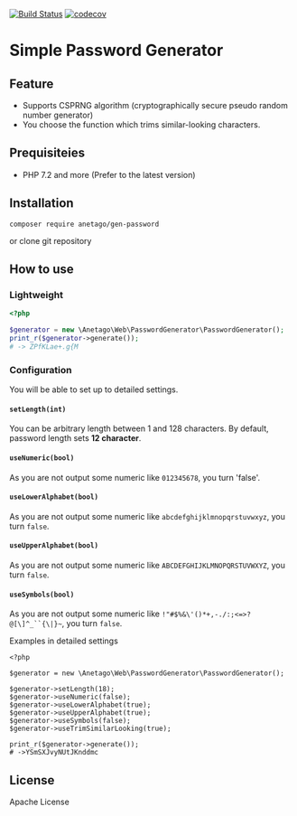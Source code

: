 [![Build Status](https://travis-ci.org/Anetago/PasswordGenerator.svg?branch=master)](https://travis-ci.org/Anetago/PasswordGenerator)
[![codecov](https://codecov.io/gh/Anetago/PasswordGenerator/branch/master/graph/badge.svg)](https://codecov.io/gh/Anetago/PasswordGenerator)

# Simple Password Generator


## Feature
- Supports CSPRNG algorithm (cryptographically secure pseudo random number generator)
- You choose the function which trims similar-looking characters.

## Prequisiteies
- PHP 7.2 and more (Prefer to the latest version)

## Installation

```
composer require anetago/gen-password
```
or clone git repository

## How to use

### Lightweight
```php
<?php

$generator = new \Anetago\Web\PasswordGenerator\PasswordGenerator();
print_r($generator->generate());
# -> ZPfKLae+.g{M
```

### Configuration
You will be able to set up to detailed settings.

#### ```setLength(int)```
You can be arbitrary length between 1 and 128 characters. By default, password length sets **12 character**.

#### ```useNumeric(bool)```
As you are not output some numeric like `012345678`, you turn 'false'.

#### ```useLowerAlphabet(bool)```
As you are not output some numeric like `abcdefghijklmnopqrstuvwxyz`, you turn `false`.

#### ```useUpperAlphabet(bool)```
As you are not output some numeric like `ABCDEFGHIJKLMNOPQRSTUVWXYZ`, you turn `false`.

#### ```useSymbols(bool)```
As you are not output some numeric like `!"#$%&\'()*+,-./:;<=>?@[\]^_``{\|}~`, you turn `false`.


Examples in detailed settings
```
<?php

$generator = new \Anetago\Web\PasswordGenerator\PasswordGenerator();

$generator->setLength(18);
$generator->useNumeric(false);
$generator->useLowerAlphabet(true);
$generator->useUpperAlphabet(true);
$generator->useSymbols(false);
$generator->useTrimSimilarLooking(true);

print_r($generator->generate());
# ->YSmSXJvyNUtJKnddmc
```

## License
Apache License
